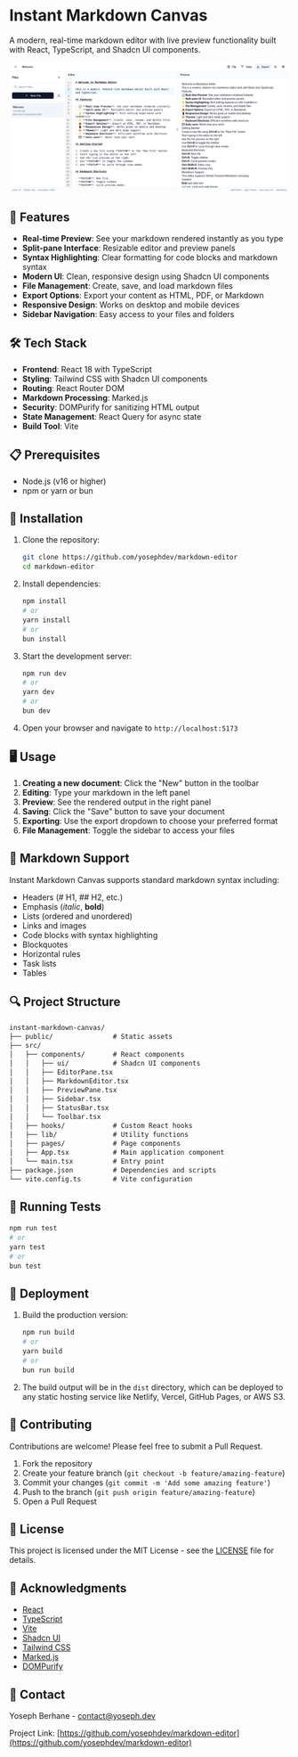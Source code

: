 # Instant Markdown Canvas

A modern, real-time markdown editor with live preview functionality built with React, TypeScript, and Shadcn UI components.

![Instant Markdown Canvas](./public/instant-markdown-canvas-preview.png)

## 🚀 Features

- **Real-time Preview**: See your markdown rendered instantly as you type
- **Split-pane Interface**: Resizable editor and preview panels
- **Syntax Highlighting**: Clear formatting for code blocks and markdown syntax
- **Modern UI**: Clean, responsive design using Shadcn UI components
- **File Management**: Create, save, and load markdown files
- **Export Options**: Export your content as HTML, PDF, or Markdown
- **Responsive Design**: Works on desktop and mobile devices
- **Sidebar Navigation**: Easy access to your files and folders

## 🛠️ Tech Stack

- **Frontend**: React 18 with TypeScript
- **Styling**: Tailwind CSS with Shadcn UI components
- **Routing**: React Router DOM
- **Markdown Processing**: Marked.js
- **Security**: DOMPurify for sanitizing HTML output
- **State Management**: React Query for async state
- **Build Tool**: Vite

## 📋 Prerequisites

- Node.js (v16 or higher)
- npm or yarn or bun

## 🔧 Installation

1. Clone the repository:

   ```bash
   git clone https://github.com/yosephdev/markdown-editor
   cd markdown-editor
   ```

2. Install dependencies:

   ```bash
   npm install
   # or
   yarn install
   # or
   bun install
   ```

3. Start the development server:

   ```bash
   npm run dev
   # or
   yarn dev
   # or
   bun dev
   ```

4. Open your browser and navigate to `http://localhost:5173`

## 🖥️ Usage

1. **Creating a new document**: Click the "New" button in the toolbar
2. **Editing**: Type your markdown in the left panel
3. **Preview**: See the rendered output in the right panel
4. **Saving**: Click the "Save" button to save your document
5. **Exporting**: Use the export dropdown to choose your preferred format
6. **File Management**: Toggle the sidebar to access your files

## 📝 Markdown Support

Instant Markdown Canvas supports standard markdown syntax including:

- Headers (# H1, ## H2, etc.)
- Emphasis (*italic*, **bold**)
- Lists (ordered and unordered)
- Links and images
- Code blocks with syntax highlighting
- Blockquotes
- Horizontal rules
- Task lists
- Tables

## 🔍 Project Structure

```
instant-markdown-canvas/
├── public/               # Static assets
├── src/
│   ├── components/       # React components
│   │   ├── ui/           # Shadcn UI components
│   │   ├── EditorPane.tsx
│   │   ├── MarkdownEditor.tsx
│   │   ├── PreviewPane.tsx
│   │   ├── Sidebar.tsx
│   │   ├── StatusBar.tsx
│   │   └── Toolbar.tsx
│   ├── hooks/            # Custom React hooks
│   ├── lib/              # Utility functions
│   ├── pages/            # Page components
│   ├── App.tsx           # Main application component
│   └── main.tsx          # Entry point
├── package.json          # Dependencies and scripts
└── vite.config.ts        # Vite configuration
```

## 🧪 Running Tests

```bash
npm run test
# or
yarn test
# or
bun test
```

## 🚢 Deployment

1. Build the production version:

   ```bash
   npm run build
   # or
   yarn build
   # or
   bun run build
   ```

2. The build output will be in the `dist` directory, which can be deployed to any static hosting service like Netlify, Vercel, GitHub Pages, or AWS S3.

## 🤝 Contributing

Contributions are welcome! Please feel free to submit a Pull Request.

1. Fork the repository
2. Create your feature branch (`git checkout -b feature/amazing-feature`)
3. Commit your changes (`git commit -m 'Add some amazing feature'`)
4. Push to the branch (`git push origin feature/amazing-feature`)
5. Open a Pull Request

## 📄 License

This project is licensed under the MIT License - see the [LICENSE](LICENSE) file for details.

## 👏 Acknowledgments

- [React](https://reactjs.org/)
- [TypeScript](https://www.typescriptlang.org/)
- [Vite](https://vitejs.dev/)
- [Shadcn UI](https://ui.shadcn.com/)
- [Tailwind CSS](https://tailwindcss.com/)
- [Marked.js](https://marked.js.org/)
- [DOMPurify](https://github.com/cure53/DOMPurify)

## 📧 Contact

Yoseph Berhane - [contact@yoseph.dev](mailto:your.email@example.com)

Project Link: [https://github.com/yosephdev/markdown-editor](https://github.com/yosephdev/markdown-editor)
